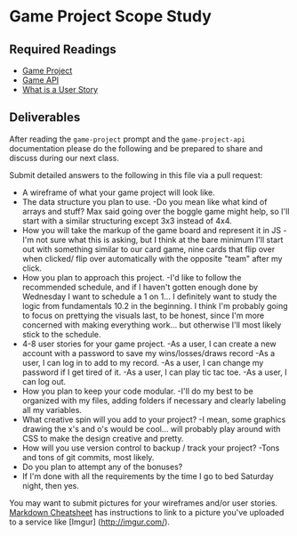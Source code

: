# Game Project Scope Study

## Required Readings

-   [Game Project](https://github.com/ga-wdi-boston/game-project)
-   [Game API](https://github.com/ga-wdi-boston/game-project-api)
-   [What is a User Story](https://www.mountaingoatsoftware.com/agile/user-stories)

## Deliverables

After reading the `game-project` prompt and the `game-project-api` documentation
please do the following and be prepared to share and discuss during our next
class.

Submit detailed answers to the following in this file via a pull request:

-   A wireframe of what your game project will look like.
-   The data structure you plan to use.
  -Do you mean like what kind of arrays and stuff? Max said going over the boggle game might help, so I'll start with a similar structuring except 3x3 instead of 4x4.
-   How you will take the markup of the game board and represent it in JS
  -I'm not sure what this is asking, but I think at the bare minimum I'll start out with something similar to our card game, nine cards that flip over when clicked/ flip over automatically with the opposite "team" after my click.
-   How you plan to approach this project.
  -I'd like to follow the recommended schedule, and if I haven't gotten enough done by Wednesday I want to schedule a 1 on 1... I definitely want to study the logic from fundamentals 10.2 in the beginning. I think I'm probably going to focus on prettying the visuals last, to be honest, since I'm more concerned with making everything work... but otherwise I'll most likely stick to the schedule.
-   4-8 user stories for your game project.
  -As a user, I can create a new account with a password to save my wins/losses/draws record
  -As a user, I can log in to add to my record.
  -As a user, I can change my password if I get tired of it.
  -As a user, I can play tic tac toe.
  -As a user, I can log out.
-   How you plan to keep your code modular.
  -I'll do my best to be organized with my files, adding folders if necessary and clearly labeling all my variables.
-   What creative spin will you add to your project?
  -I mean, some graphics drawing the x's and o's would be cool... will probably play around with CSS to make the design creative and pretty.
-   How will you use version control to backup / track your project?
  -Tons and tons of git commits, most likely.
-   Do you plan to attempt any of the bonuses?
  - If I'm done with all the requirements by the time I go to bed Saturday night, then yes.

You may want to submit pictures for your wireframes and/or user stories.
[Markdown Cheatsheet](https://github.com/adam-p/markdown-here/wiki/Markdown-Cheatsheet)
has instructions to link to a picture you've uploaded to a service like [Imgur]
(http://imgur.com/).
